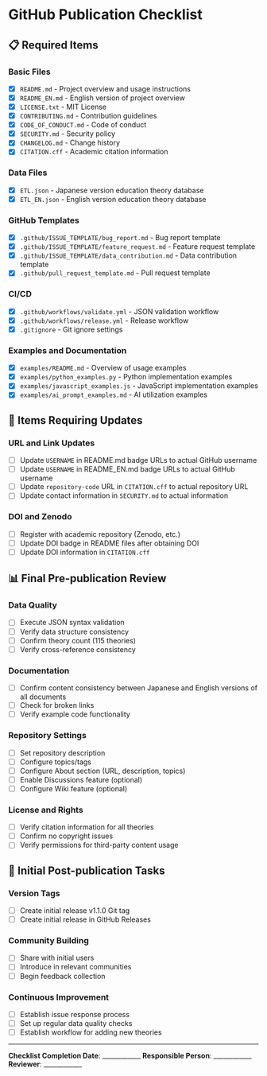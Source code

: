 # GitHub Publication Checklist

## 📋 Required Items

### Basic Files
- [x] `README.md` - Project overview and usage instructions
- [x] `README_EN.md` - English version of project overview
- [x] `LICENSE.txt` - MIT License 
- [x] `CONTRIBUTING.md` - Contribution guidelines
- [x] `CODE_OF_CONDUCT.md` - Code of conduct
- [x] `SECURITY.md` - Security policy
- [x] `CHANGELOG.md` - Change history
- [x] `CITATION.cff` - Academic citation information

### Data Files
- [x] `ETL.json` - Japanese version education theory database
- [x] `ETL_EN.json` - English version education theory database

### GitHub Templates
- [x] `.github/ISSUE_TEMPLATE/bug_report.md` - Bug report template
- [x] `.github/ISSUE_TEMPLATE/feature_request.md` - Feature request template
- [x] `.github/ISSUE_TEMPLATE/data_contribution.md` - Data contribution template
- [x] `.github/pull_request_template.md` - Pull request template

### CI/CD
- [x] `.github/workflows/validate.yml` - JSON validation workflow
- [x] `.github/workflows/release.yml` - Release workflow
- [x] `.gitignore` - Git ignore settings

### Examples and Documentation
- [x] `examples/README.md` - Overview of usage examples
- [x] `examples/python_examples.py` - Python implementation examples
- [x] `examples/javascript_examples.js` - JavaScript implementation examples
- [x] `examples/ai_prompt_examples.md` - AI utilization examples

## 🔧 Items Requiring Updates

### URL and Link Updates
- [ ] Update `USERNAME` in README.md badge URLs to actual GitHub username
- [ ] Update `USERNAME` in README_EN.md badge URLs to actual GitHub username
- [ ] Update `repository-code` URL in `CITATION.cff` to actual repository URL
- [ ] Update contact information in `SECURITY.md` to actual information

### DOI and Zenodo
- [ ] Register with academic repository (Zenodo, etc.)
- [ ] Update DOI badge in README files after obtaining DOI
- [ ] Update DOI information in `CITATION.cff`

## 📊 Final Pre-publication Review

### Data Quality
- [ ] Execute JSON syntax validation
- [ ] Verify data structure consistency
- [ ] Confirm theory count (115 theories)
- [ ] Verify cross-reference consistency

### Documentation
- [ ] Confirm content consistency between Japanese and English versions of all documents
- [ ] Check for broken links
- [ ] Verify example code functionality

### Repository Settings
- [ ] Set repository description
- [ ] Configure topics/tags
- [ ] Configure About section (URL, description, topics)
- [ ] Enable Discussions feature (optional)
- [ ] Configure Wiki feature (optional)

### License and Rights
- [ ] Verify citation information for all theories
- [ ] Confirm no copyright issues
- [ ] Verify permissions for third-party content usage

## 🚀 Initial Post-publication Tasks

### Version Tags
- [ ] Create initial release v1.1.0 Git tag
- [ ] Create initial release in GitHub Releases

### Community Building
- [ ] Share with initial users
- [ ] Introduce in relevant communities
- [ ] Begin feedback collection

### Continuous Improvement
- [ ] Establish issue response process
- [ ] Set up regular data quality checks
- [ ] Establish workflow for adding new theories

---

**Checklist Completion Date**: ____________
**Responsible Person**: ____________
**Reviewer**: ____________
